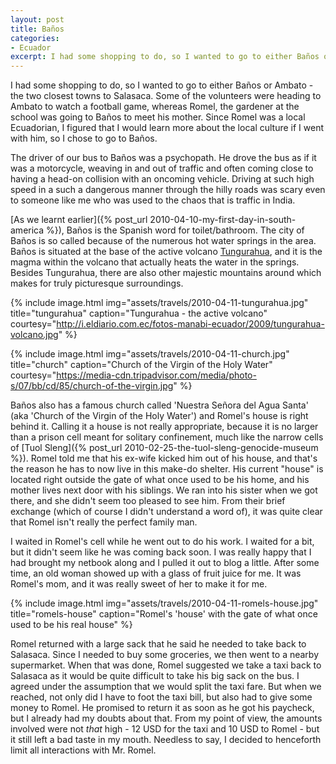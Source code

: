 ```yaml
---
layout: post
title: Baños
categories:
- Ecuador
excerpt: I had some shopping to do, so I wanted to go to either Baños or Ambato - the two closest towns to Salasaca. Some of the volunteers were heading to Ambato to watch a football game, whereas Romel, the gardener at the school was going to Baños to meet his mother.
---
```


I had some shopping to do, so I wanted to go to either Baños or Ambato - the two
closest towns to Salasaca. Some of the volunteers were heading to Ambato to
watch a football game, whereas Romel, the gardener at the school was going to
Baños to meet his mother. Since Romel was a local Ecuadorian, I figured that I
would learn more about the local culture if I went with him, so I chose to go to
Baños.

The driver of our bus to Baños was a psychopath. He drove the bus as if it was a
motorcycle, weaving in and out of traffic and often coming close to having a
head-on collision with an oncoming vehicle. Driving at such high speed in a such
a dangerous manner through the hilly roads was scary even to someone like me who
was used to the chaos that is traffic in India.

[As we learnt earlier]({% post_url 2010-04-10-my-first-day-in-south-america %}),
Baños is the Spanish word for toilet/bathroom. The city of Baños is so called
because of the numerous hot water springs in the area. Baños is situated at the
base of the active volcano
[Tungurahua](https://en.wikipedia.org/wiki/Tungurahua), and it is the magma
within the volcano that actually heats the water in the springs. Besides
Tungurahua, there are also other majestic mountains around which makes for truly
picturesque surroundings.

{% include image.html
    img="assets/travels/2010-04-11-tungurahua.jpg"
    title="tungurahua"
    caption="Tungurahua - the active volcano"
    courtesy="http://i.eldiario.com.ec/fotos-manabi-ecuador/2009/tungurahua-volcano.jpg" %}

{% include image.html
    img="assets/travels/2010-04-11-church.jpg"
    title="church"
    caption="Church of the Virgin of the Holy Water"
    courtesy="https://media-cdn.tripadvisor.com/media/photo-s/07/bb/cd/85/church-of-the-virgin.jpg" %}

Baños also has a famous church called 'Nuestra Señora del Agua Santa' (aka
'Church of the Virgin of the Holy Water') and Romel's house is right behind it.
Calling it a house is not really appropriate, because it is no larger than a
prison cell meant for solitary confinement, much like the narrow cells of [Tuol
Sleng]({% post_url 2010-02-25-the-tuol-sleng-genocide-museum %}). Romel told me
that his ex-wife kicked him out of his house, and that's the reason he has to
now live in this make-do shelter. His current "house" is located right outside
the gate of what once used to be his home, and his mother lives next door with
his siblings. We ran into his sister when we got there, and she didn't seem too
pleased to see him. From their brief exchange (which of course I didn't
understand a word of), it was quite clear that Romel isn't really the perfect
family man.

I waited in Romel's cell while he went out to do his work. I waited for a bit,
but it didn't seem like he was coming back soon. I was really happy that I had
brought my netbook along and I pulled it out to blog a little. After some time,
an old woman showed up with a glass of fruit juice for me. It was Romel's mom,
and it was really sweet of her to make it for me.

{% include image.html
    img="assets/travels/2010-04-11-romels-house.jpg"
    title="romels-house"
    caption="Romel's 'house' with the gate of what once used to be his real
        house" %}

Romel returned with a large sack that he said he needed to take back to
Salasaca. Since I needed to buy some groceries, we then went to a nearby
supermarket. When that was done, Romel suggested we take a taxi back to Salasaca
as it would be quite difficult to take his big sack on the bus. I agreed under
the assumption that we would split the taxi fare. But when we reached, not only
did I have to foot the taxi bill, but also had to give some money to Romel. He
promised to return it as soon as he got his paycheck, but I already had my
doubts about that. From my point of view, the amounts involved were not _that_
high - 12 USD for the taxi and 10 USD to Romel - but it still left a bad taste
in my mouth. Needless to say, I decided to henceforth limit all interactions
with Mr. Romel.
